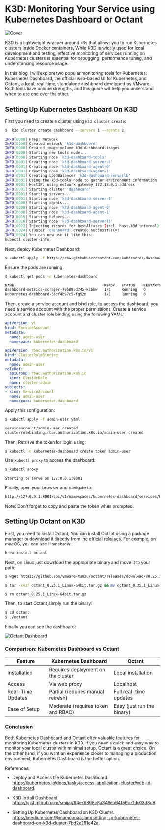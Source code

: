 # K3D: Monitoring Your Service using Kubernetes Dashboard or Octant


![Cover](https://dev-to-uploads.s3.amazonaws.com/uploads/articles/z1f5ezna2e3vwm2fu038.png)

K3D is a lightweight wrapper around k3s that allows you to run Kubernetes clusters inside Docker containers. While K3D is widely used for local development and testing, effective monitoring of services running on Kubernetes clusters is essential for debugging, performance tuning, and understanding resource usage.

In this blog, I will explore two popular monitoring tools for Kubernetes: Kubernetes Dashboard, the official web-based UI for Kubernetes, and Octant, a local, real-time, standalone dashboard developed by VMware. Both tools have unique strengths, and this guide will help you understand when to use one over the other.

## Setting Up Kubernetes Dashboard On K3D

First you need to create a cluster using `k3d cluster create`:

```bash
$  k3d cluster create dashboard --servers 1 --agents 2

INFO[0000] Prep: Network
INFO[0000] Created network 'k3d-dashboard'
INFO[0000] Created image volume k3d-dashboard-images
INFO[0000] Starting new tools node...
INFO[0000] Starting node 'k3d-dashboard-tools'
INFO[0001] Creating node 'k3d-dashboard-server-0'
INFO[0001] Creating node 'k3d-dashboard-agent-0'
INFO[0001] Creating node 'k3d-dashboard-agent-1'
INFO[0001] Creating LoadBalancer 'k3d-dashboard-serverlb'
INFO[0001] Using the k3d-tools node to gather environment information
INFO[0001] HostIP: using network gateway 172.18.0.1 address
INFO[0001] Starting cluster 'dashboard'
INFO[0001] Starting servers...
INFO[0001] Starting node 'k3d-dashboard-server-0'
INFO[0008] Starting agents...
INFO[0008] Starting node 'k3d-dashboard-agent-0'
INFO[0008] Starting node 'k3d-dashboard-agent-1'
INFO[0015] Starting helpers...
INFO[0016] Starting node 'k3d-dashboard-serverlb'
INFO[0022] Injecting records for hostAliases (incl. host.k3d.internal) and for 4 network members into CoreDNS configmap...
INFO[0024] Cluster 'dashboard' created successfully!
INFO[0024] You can now use it like this:
kubectl cluster-info
```

Next, deploy Kubernetes Dashboard:

```bash
$ kubectl apply -f https://raw.githubusercontent.com/kubernetes/dashboard/v2.7.0/aio/deploy/recommended.yaml
```

Ensure the pods are running.

```bash
$ kubectl get pods -n kubernetes-dashboard

NAME                                         READY   STATUS    RESTARTS   AGE
dashboard-metrics-scraper-795895d745-kcbkw   1/1     Running   0          10m
kubernetes-dashboard-56cf4b97c5-fg92n        1/1     Running   0          10m
```

Then, create a service account and bind role, to access the dashboard, you need a service account with the proper permissions. Create a service account and cluster role binding using the following YAML:

```yml
apiVersion: v1
kind: ServiceAccount
metadata:
  name: admin-user
  namespace: kubernetes-dashboard
---
apiVersion: rbac.authorization.k8s.io/v1
kind: ClusterRoleBinding
metadata:
  name: admin-user
roleRef:
  apiGroup: rbac.authorization.k8s.io
  kind: ClusterRole
  name: cluster-admin
subjects:
- kind: ServiceAccount
  name: admin-user
  namespace: kubernetes-dashboard
```

Apply this configuration:

```bash
$ kubectl apply -f admin-user.yaml

serviceaccount/admin-user created
clusterrolebinding.rbac.authorization.k8s.io/admin-user created
```

Then, Retrieve the token for login using:

```bash
$ kubectl -n kubernetes-dashboard create token admin-user
```

Use `kubectl proxy` to access the dashboard:

```bash
$ kubectl proxy

Starting to serve on 127.0.0.1:8001
```

Finally, open your browser and navigate to:

```bash
http://127.0.0.1:8001/api/v1/namespaces/kubernetes-dashboard/services/https:kubernetes-dashboard:/proxy/#/login
```

Note: Don't forget to copy and paste the token when prompted.

## Setting Up Octant on K3D

First, you need to install Octant, You can install Octant using a package manager or download it directly from the [official releases](https://github.com/vmware-archive/octant/releases/tag/v0.25.1). For example, on macOS, you can use Homebrew:

```bash
brew install octant
```

Next, on Linux just download the appropriate binary and move it to your path:

```bash
$ wget https://github.com/vmware-tanzu/octant/releases/download/v0.25.1/octant_0.25.1_Linux-64bit.tar.gz

$ tar -xvzf octant_0.25.1_Linux-64bit.tar.gz && mv octant_0.25.1_Linux-64bit octant

$ rm octant_0.25.1_Linux-64bit.tar.gz
```

Then, to start Octant,simply run the binary:

```bash
$ cd octant
$ ./octant
```

Finally you can see the dashboard:

![Octant Dashboard](https://dev-to-uploads.s3.amazonaws.com/uploads/articles/gfsbx3ktdmowevi5dsaa.png)

### Comparison: Kubernetes Dashboard vs Octant

|Feature |Kubernetes Dashboard  | Octant|
|--------|----------------------|-------|
|Installation| Requires deployment on the cluster| Local installation|
|Access| Via web proxy| Localhost|
|Real-Time Updates|Partial (requires manual refresh)|Full real-time updates|
|Ease of Setup|Moderate (requires token and RBAC)|Easy (just run the binary)|

### Conclusion

Both Kubernetes Dashboard and Octant offer valuable features for monitoring Kubernetes clusters in K3D. If you need a quick and easy way to monitor your local cluster with minimal setup, Octant is a great choice. On the other hand, if you want an experience closer to managing a production environment, Kubernetes Dashboard is the better option.

References:

- Deploy and Access the Kubernetes Dashboard. https://kubernetes.io/docs/tasks/access-application-cluster/web-ui-dashboard.

- K3D Install Dashboard. https://gist.github.com/smijar/64e76808c8a349eb64f56c71dc03d8d8.

- Setting Up Kubernetes Dashboard on K3D Cluster. https://medium.com/@mamoonaaslam/setting-up-kubernetes-dashboard-on-k3d-cluster-7bd2e261e42a.

